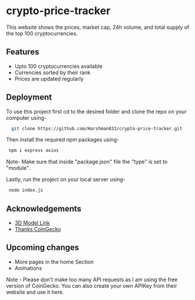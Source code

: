 # crypto-price-tracker
This website shows the prices, market cap, 24h volume, and total supply of the top 100 cryptocurrencies.

## Features
- Upto 100 cryptocurrencies available
- Currencies sorted by their rank
- Prices are updated regularly

## Deployment

To use this project first cd to the desired folder and clone the repo on your computer using-
```bash
  git clone https://github.com/Harshman033/crypto-price-tracker.git
```

Then install the required npm packages using-
```bash
 npm i express axios
```
Note- Make sure that inside "package.json" file the "type" is set to "module".

Lastly, run the project on your local server using-
```bash
 node index.js
```
## Acknowledgements

 - [3D Model Link]( https://skfb.ly/6YZBX )
 - [Thanks CoinGecko](https://www.coingecko.com/)

## Upcoming changes
- More pages in the home Section
- Animations

Note - Please don't make too many API requests as I am using the free version of CoinGecko. You can also create your own APIKey from their website and use it here.

